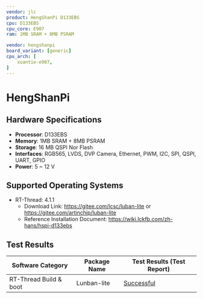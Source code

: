 ```yaml
---
vendor: jlc
product: HengShanPi D133EBS
cpu: D133EBS
cpu_core: E907
ram: 1MB SRAM + 8MB PSRAM

vendor: hengshanpi
board_variant: [generic]
cpu_arch: [
    xuantie-e907,
]
---
```


# HengShanPi

## Hardware Specifications

- **Processor**: D133EBS
- **Memory**: 1MB SRAM + 8MB PSRAM
- **Storage**: 16 MB QSPI Nor Flash
- **Interfaces**: RGB565, LVDS, DVP Camera, Ethernet, PWM, I2C, SPI, QSPI, UART, GPIO
- **Power**: 5 ~ 12 V

## Supported Operating Systems

- RT-Thread: 4.1.1
  - Download Link: <https://gitee.com/lcsc/luban-lite> or <https://gitee.com/artinchip/luban-lite>
  - Reference Installation Document: <https://wiki.lckfb.com/zh-hans/hspi-d133ebs>

## Test Results

| Software Category      | Package Name | Test Results (Test Report) |
|------------------------|--------------|----------------------------|
| RT-Thread Build & boot | Lunban-lite  | [Successful][RT-Thread]    |

[RT-Thread]: ./RT-Threand/README.md